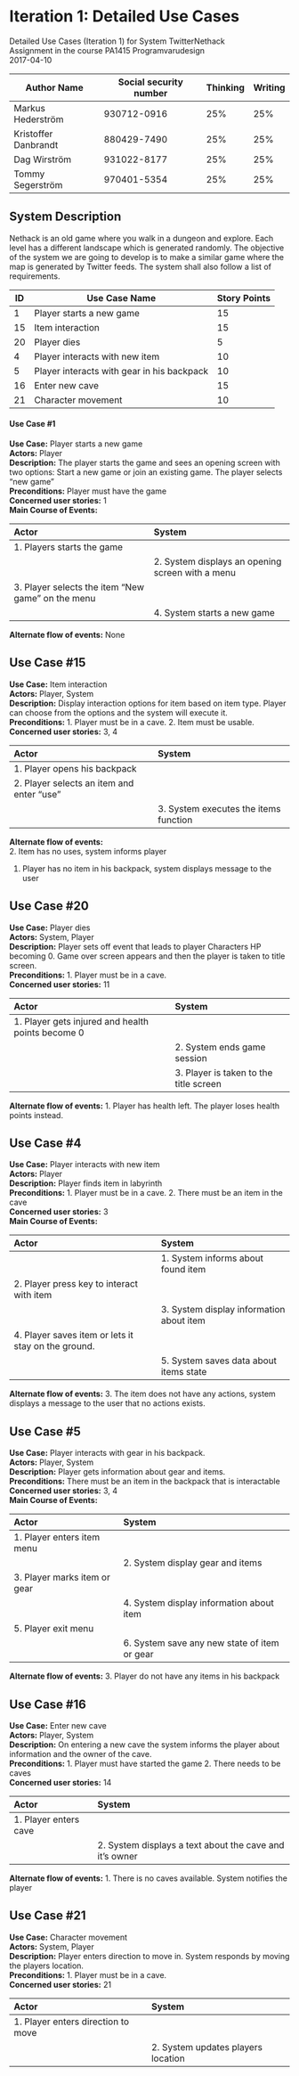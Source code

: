 # Iteration 1: Detailed Use Cases

Detailed Use Cases (Iteration 1) for System TwitterNethack  
Assignment in the course PA1415 Programvarudesign  
2017-04-10  

| Author Name	          | Social security number	| Thinking	 | Writing	|
| -------------         |------------------------	| ---------- |--------- |
|Markus Hederström      | 930712-0916 		        |   25% 	   |	     25%|
|Kristoffer Danbrandt   | 880429-7490      		    |   25% 	   |		   25%|
|Dag Wirström           | 931022-8177      		    |   25% 	   |		   25%|
|Tommy Segerström       | 970401-5354      		    |   25% 	   |		   25%|

## System Description
Nethack is an old game where you walk in a dungeon and explore. Each level has a different landscape which is generated randomly. The objective of the system we are going to develop is to make a similar game where the map is generated by Twitter feeds. The system shall also follow a list of requirements.

|ID	          | Use Case Name	                                          | Story Points  |
| ------------|---------------------------------------------------------| ------------- |
|     1       |  Player starts a new game                               |      15       |
|     15      |  Item interaction                                       |      15       |
|     20      |  Player dies                                            |      5        |
|     4       |  Player interacts with new item                         |      10       |
|     5       |  Player interacts with gear in his backpack             |      10       |
|     16      |  Enter new cave                                         |      15       |
|     21      |  Character movement                                     |      10       |

#### Use Case #1
**Use Case:** Player starts a new game  
**Actors:** Player  
**Description:** The player starts the game and sees an opening screen with two options: Start a new game or join an existing game. The player selects “new game”  
**Preconditions:** Player must have the game  
**Concerned user stories:** 1  
**Main Course of Events:**  

| Actor                                                   | System                                                    |
| :------------------------------------------------------ | :-------------------------------------------------------- |
| 1. Players starts the game                              |                                                           |
|                                                         | 2. System displays an opening screen with a menu          |
| 3. Player selects the item “New game” on the menu       |                                                           |
|                                                         | 4. System starts a new game                               |
**Alternate flow of events:** None  

## Use Case #15
**Use Case:** Item interaction  
**Actors:** Player, System  
**Description:** Display interaction options for item based on item type. Player can choose from the options and the system will execute it.  
**Preconditions:** 1. Player must be in a cave. 2. Item must be usable.
**Concerned user stories:** 3, 4  

| Actor                                                               | System                                                           |
| :------------------------------------------------------------------ | :----------------------------------------------------------------|
| 1. Player opens his backpack                                        |                                                                  |                            
| 2. Player selects an item and enter “use”                           |                                                                  |                     
|                                                                     | 3. System executes the items function                            |

**Alternate flow of events:**  
2. Item has no uses, system informs player  
1. Player has no item in his backpack, system displays message to the user  

## Use Case #20
**Use Case:** Player dies  
**Actors:** System, Player  
**Description:** Player sets off event that leads to player Characters HP becoming 0. Game over screen appears and then the player is taken to title screen.  
**Preconditions:** 1. Player must be in a cave.  
**Concerned user stories:** 11  

| Actor                                                               | System                                     |
| :------------------------------------------------------------------ | :------------------------------------------|
| 1. Player gets injured and health points become 0                   |                                            |                                                 
|                                                                     | 2. System ends game session                |                         
|                                                                     | 3. Player is taken to the title screen     |   

**Alternate flow of events:** 1. Player has health left. The player loses health points instead.    

## Use Case #4
**Use Case:** Player interacts with new item  
**Actors:** Player  
**Description:** Player finds item in labyrinth  
**Preconditions:** 1. Player must be in a cave. 2. There must be an item in the cave  
**Concerned user stories:** 3  
**Main Course of Events:**  

| Actor                                                               | System                                                             |
| :------------------------------------------------------------------ | :----------------------------------------------------------------- |
|                                                                     | 1. System informs about found item                                 |
| 2. Player press key to interact with item                           |                                                                    |
|                                                                     | 3. System display information about item                           |
| 4. Player saves item or lets it stay on the ground.                 |                                                                    |
|                                                                     | 5. System saves data about items state                             |

**Alternate flow of events:** 3. The item does not have any actions, system displays a message to the user that no actions exists.  

## Use Case #5
**Use Case:** Player interacts with gear in his backpack.  
**Actors:** Player, System  
**Description:** Player gets information about gear and items.  
**Preconditions:** There must be an item in the backpack that is interactable  
**Concerned user stories:** 3, 4  
**Main Course of Events:**  

| Actor                                                               | System                                                   |
| :------------------------------------------------------------------ | :--------------------------------------------------------|
| 1. Player enters item menu                                          |                          |                               |                           
|                                                                     |  2. System display gear and items                        |                                
| 3. Player marks item or gear                                        |                            |                             |                             
|                                                                     |  4. System display information about item                |                            
| 5. Player exit menu                                                 |                                                          |
|                                                                     |  6. System save any new state of item or gear            |

**Alternate flow of events:** 3. Player do not have any items in his backpack  

## Use Case #16
**Use Case:** Enter new cave  
**Actors:** Player, System  
**Description:** On entering a new cave the system informs the player about information and the owner of the cave.  
**Preconditions:** 1. Player must have started the game 2. There needs to be caves  
**Concerned user stories:** 14  

| Actor                                                               | System                                                             |
| :------------------------------------------------------------------ | :----------------------------------------------------------------- |
| 1. Player enters cave                                               |                                                                    |                 
|                                                                     | 2. System displays a text about the cave and it’s owner            |   

**Alternate flow of events:** 1. There is no caves available. System notifies the player  

## Use Case #21
**Use Case:** Character movement  
**Actors:** System, Player  
**Description:** Player enters direction to move in. System responds by moving the players location.  
**Preconditions:** 1. Player must be in a cave.  
**Concerned user stories:** 21  

| Actor                                                               | System                                     |
| :------------------------------------------------------------------ | :------------------------------------------|
| 1. Player enters direction to move                                  |                                            |                                                 
|                                                                     | 2. System updates players location         |           
